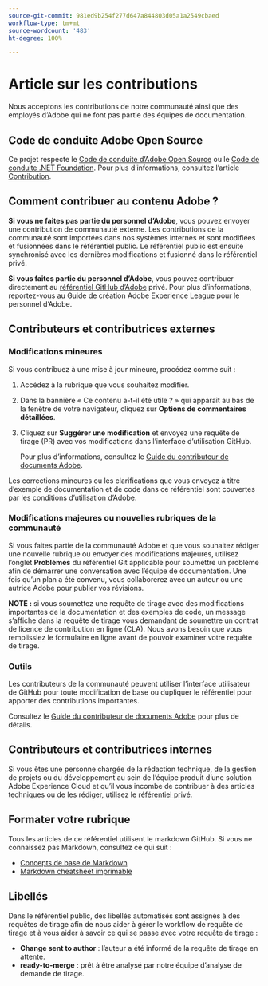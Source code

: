 ```yaml
---
source-git-commit: 981ed9b254f277d647a844803d05a1a2549cbaed
workflow-type: tm+mt
source-wordcount: '483'
ht-degree: 100%

---
```

# Article sur les contributions

Nous acceptons les contributions de notre communauté ainsi que des employés d’Adobe qui ne font pas partie des équipes de documentation.

## Code de conduite Adobe Open Source

Ce projet respecte le [Code de conduite d’Adobe Open Source](code-of-conduct.md) ou le [Code de conduite .NET Foundation](https://dotnetfoundation.org/code-of-conduct). Pour plus d’informations, consultez l’article [Contribution](contributing.md).

## Comment contribuer au contenu Adobe ?

**Si vous ne faites pas partie du personnel d’Adobe**, vous pouvez envoyer une contribution de communauté externe. Les contributions de la communauté sont importées dans nos systèmes internes et sont modifiées et fusionnées dans le référentiel public. Le référentiel public est ensuite synchronisé avec les dernières modifications et fusionné dans le référentiel privé.

**Si vous faites partie du personnel d’Adobe**, vous pouvez contribuer directement au [référentiel GitHub d’Adobe](https://git.corp.adobe.com/AdobeDocs/) privé. Pour plus d’informations, reportez-vous au Guide de création Adobe Experience League pour le personnel d’Adobe.

## Contributeurs et contributrices externes

### Modifications mineures

Si vous contribuez à une mise à jour mineure, procédez comme suit :

1. Accédez à la rubrique que vous souhaitez modifier.
1. Dans la bannière « Ce contenu a-t-il été utile ? » qui apparaît au bas de la fenêtre de votre navigateur, cliquez sur **Options de commentaires détaillées**.
1. Cliquez sur **Suggérer une modification** et envoyez une requête de tirage (PR) avec vos modifications dans l’interface d’utilisation GitHub.

   Pour plus d’informations, consultez le [Guide du contributeur de documents Adobe](https://experienceleague.adobe.com/docs/contributor/contributor-guide/introduction.html?lang=fr).

Les corrections mineures ou les clarifications que vous envoyez à titre d’exemple de documentation et de code dans ce référentiel sont couvertes par les conditions d’utilisation d’Adobe.

### Modifications majeures ou nouvelles rubriques de la communauté

Si vous faites partie de la communauté Adobe et que vous souhaitez rédiger une nouvelle rubrique ou envoyer des modifications majeures, utilisez l’onglet **Problèmes** du référentiel Git applicable pour soumettre un problème afin de démarrer une conversation avec l’équipe de documentation. Une fois qu’un plan a été convenu, vous collaborerez avec un auteur ou une autrice Adobe pour publier vos révisions.

**NOTE :** si vous soumettez une requête de tirage avec des modifications importantes de la documentation et des exemples de code, un message s’affiche dans la requête de tirage vous demandant de soumettre un contrat de licence de contribution en ligne (CLA). Nous avons besoin que vous remplissiez le formulaire en ligne avant de pouvoir examiner votre requête de tirage.

### Outils

Les contributeurs de la communauté peuvent utiliser l’interface utilisateur de GitHub pour toute modification de base ou dupliquer le référentiel pour apporter des contributions importantes.

Consultez le [Guide du contributeur de documents Adobe](https://experienceleague.adobe.com/docs/contributor/contributor-guide/introduction.html?lang=fr) pour plus de détails.

## Contributeurs et contributrices internes

Si vous êtes une personne chargée de la rédaction technique, de la gestion de projets ou du développement au sein de l’équipe produit d’une solution Adobe Experience Cloud et qu’il vous incombe de contribuer à des articles techniques ou de les rédiger, utilisez le [référentiel privé](https://git.corp.adobe.com/AdobeDocs).

## Formater votre rubrique

Tous les articles de ce référentiel utilisent le markdown GitHub. Si vous ne connaissez pas Markdown, consultez ce qui suit :

* [Concepts de base de Markdown](https://help.github.com/articles/getting-started-with-writing-and-formatting-on-github/)
* [Markdown cheatsheet imprimable](https://guides.github.com/pdfs/markdown-cheatsheet-online.pdf)

## Libellés

Dans le référentiel public, des libellés automatisés sont assignés à des requêtes de tirage afin de nous aider à gérer le workflow de requête de tirage et à vous aider à savoir ce qui se passe avec votre requête de tirage :

* **Change sent to author** : l’auteur a été informé de la requête de tirage en attente.
* **ready-to-merge** : prêt à être analysé par notre équipe d’analyse de demande de tirage.
